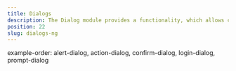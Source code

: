 ```yaml
---
title: Dialogs
description: The Dialog module provides a functionality, which allows creating dialogs in your app in a manner similar to the web browser. The component enables creating alerts, confirmations, prompts, logins and dialogs that require action.
position: 22
slug: dialogs-ng
---
```


example-order: alert-dialog, action-dialog, confirm-dialog, login-dialog, prompt-dialog
